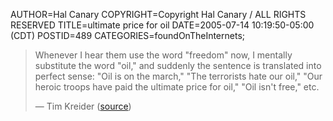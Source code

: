 AUTHOR=Hal Canary
COPYRIGHT=Copyright Hal Canary / ALL RIGHTS RESERVED
TITLE=ultimate price for oil
DATE=2005-07-14 10:19:50-05:00 (CDT)
POSTID=489
CATEGORIES=foundOnTheInternets;

> Whenever I hear them use the word "freedom" now, I mentally substitute the word "oil," and suddenly the sentence is translated into perfect sense: "Oil is on the march," "The terrorists hate our oil," "Our heroic troops have paid the ultimate price for oil," "Oil isn't free," etc.
> 
> — Tim Kreider ([source](http://thepaincomics.com/weekly050713a.htm))
